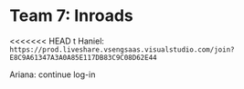 # Team 7: Inroads
<<<<<<< HEAD
t
Haniel: `https://prod.liveshare.vsengsaas.visualstudio.com/join?E8C9A61347A3A0A85E117DB83C9C08D62E44`

Ariana: continue log-in 
